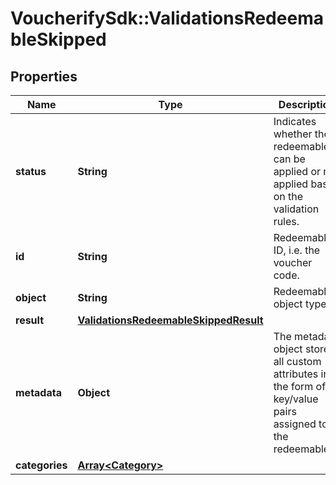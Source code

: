 # VoucherifySdk::ValidationsRedeemableSkipped

## Properties

| Name | Type | Description | Notes |
| ---- | ---- | ----------- | ----- |
| **status** | **String** | Indicates whether the redeemable can be applied or not applied based on the validation rules. | [default to &#39;SKIPPED&#39;] |
| **id** | **String** | Redeemable ID, i.e. the voucher code. |  |
| **object** | **String** | Redeemable&#39;s object type. |  |
| **result** | [**ValidationsRedeemableSkippedResult**](ValidationsRedeemableSkippedResult.md) |  |  |
| **metadata** | **Object** | The metadata object stores all custom attributes in the form of key/value pairs assigned to the redeemable. | [optional] |
| **categories** | [**Array&lt;Category&gt;**](Category.md) |  | [optional] |


